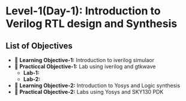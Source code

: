 # Level-1(Day-1): Introduction to Verilog RTL design and Synthesis

## List of Objectives

- :book: <b>Learning Objective-1:</b> Introduction to iverilog simulaor
- :dart: <b>Practiccal Objective-1:</b> Lab using iverilog and gtkwave
   - <b>Lab-1:</b>
   - <b>Lab-2:</b>
- :book: <b>Learning Objective-2:</b> Introduction to Yosys and Logic synthesis
- :dart: <b>Practical Objective-2:</b> Labs using Yosys and SKY130 PDK
